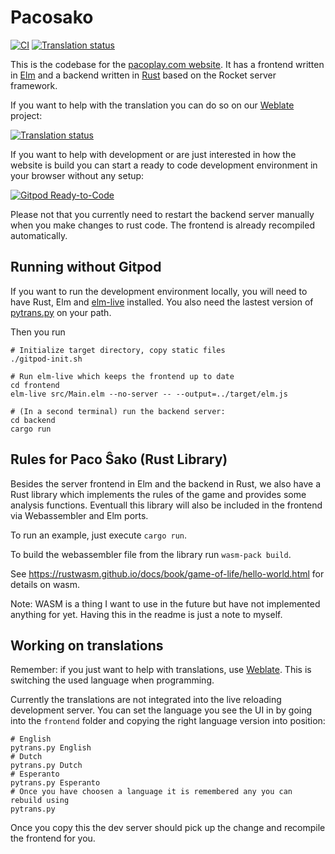 # Pacosako

[![CI](https://github.com/kreibaum/pacosako/actions/workflows/main.yml/badge.svg)](https://github.com/kreibaum/pacosako/actions/workflows/main.yml)
<a href="https://hosted.weblate.org/engage/pacoplay/">
<img src="https://hosted.weblate.org/widgets/pacoplay/-/main-website/svg-badge.svg" alt="Translation status" />
</a>

This is the codebase for the [pacoplay.com website](http://pacoplay.com). It has a frontend written in
[Elm](https://elm-lang.org) and a backend written in [Rust](https://rust-lang.org) based on the
Rocket server framework.

If you want to help with the translation you can do so on our [Weblate](https://hosted.weblate.org/engage/pacoplay/) project:

<a href="https://hosted.weblate.org/engage/pacoplay/">
<img src="https://hosted.weblate.org/widgets/pacoplay/-/main-website/multi-auto.svg" alt="Translation status" />
</a>

If you want to help with development or are just interested in how the
website is build you can start a ready to code development environment in
your browser without any setup:

[![Gitpod Ready-to-Code](https://img.shields.io/badge/Gitpod-Ready--to--Code-blue?logo=gitpod)](https://gitpod.io/#https://github.com/kreibaum/pacosako)

Please not that you currently need to restart the backend server manually when
you make changes to rust code. The frontend is already recompiled automatically.

## Running without Gitpod

If you want to run the development environment locally, you will need to have
Rust, Elm and [elm-live](https://elm-live.com) installed.
You also need the lastest version of [pytrans.py](https://github.com/kreibaum/pytrans.py/releases) on your path.

Then you run

    # Initialize target directory, copy static files
    ./gitpod-init.sh

    # Run elm-live which keeps the frontend up to date
    cd frontend
    elm-live src/Main.elm --no-server -- --output=../target/elm.js

    # (In a second terminal) run the backend server:
    cd backend
    cargo run

## Rules for Paco Ŝako (Rust Library)

Besides the server frontend in Elm and the backend in Rust, we also have a Rust
library which implements the rules of the game and provides some analysis
functions. Eventuall this library will also be included in the frontend via
Webassembler and Elm ports.

To run an example, just execute `cargo run`.

To build the webassembler file from the library run `wasm-pack build`.

See https://rustwasm.github.io/docs/book/game-of-life/hello-world.html for details on wasm.

Note: WASM is a thing I want to use in the future but have not implemented
anything for yet. Having this in the readme is just a note to myself.

## Working on translations

Remember: if you just want to help with translations, use [Weblate](https://hosted.weblate.org/engage/pacoplay/). This is switching the used language when programming.

Currently the translations are not integrated into the live reloading
development server. You can set the language you see the UI in by going into
the `frontend` folder and copying the right language version into position:

    # English
    pytrans.py English
    # Dutch
    pytrans.py Dutch
    # Esperanto
    pytrans.py Esperanto
    # Once you have choosen a language it is remembered any you can rebuild using
    pytrans.py

Once you copy this the dev server should pick up the change and recompile the
frontend for you.
